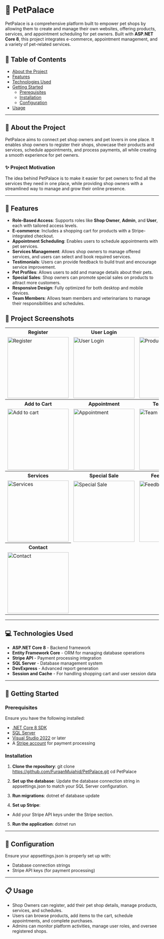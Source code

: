 # 🐾 PetPalace

PetPalace is a comprehensive platform built to empower pet shops by allowing them to create and manage their own websites, offering products, services, and appointment scheduling for pet owners. Built with **ASP.NET Core 8**, this project integrates e-commerce, appointment management, and a variety of pet-related services.

## 📑 Table of Contents

- [About the Project](#about-the-project)
- [Features](#features)
- [Technologies Used](#technologies-used) 
- [Getting Started](#getting-started)
  - [Prerequisites](#prerequisites)
  - [Installation](#installation)
  - [Configuration](#configuration)
- [Usage](#usage)
  
---

## 📖 About the Project <a name="about-the-project"></a> 

PetPalace aims to connect pet shop owners and pet lovers in one place. It enables shop owners to register their shops, showcase their products and services, schedule appointments, and process payments, all while creating a smooth experience for pet owners.

### ✨ Project Motivation

The idea behind PetPalace is to make it easier for pet owners to find all the services they need in one place, while providing shop owners with a streamlined way to manage and grow their online presence.

---

## 🌟 Features <a name="features"></a>

- **Role-Based Access**: Supports roles like **Shop Owner**, **Admin**, and **User**, each with tailored access levels.
- **E-commerce**: Includes a shopping cart for products with a Stripe-integrated checkout.
- **Appointment Scheduling**: Enables users to schedule appointments with pet services.
- **Services Management**: Allows shop owners to manage offered services, and users can select and book required services.
- **Testimonials**: Users can provide feedback to build trust and encourage service improvement.
- **Pet Profiles**: Allows users to add and manage details about their pets.
- **Special Sales**: Shop owners can promote special sales on products to attract more customers.
- **Responsive Design**: Fully optimized for both desktop and mobile devices.
- **Team Members**: Allows team members and veterinarians to manage their responsibilities and schedules.

## 📸 Project Screenshots 

<table>
  <tr>
    <th>Register</th>
    <th>User Login</th>
    <th>Product</th>
  </tr>
  <tr>
    <td><img src="https://github.com/user-attachments/assets/d65ed01c-058f-4471-80a5-5810bd7a9771" alt="Register" width="200"></td>
    <td><img src="https://github.com/user-attachments/assets/4b2bdaf4-1880-4dba-b1f9-b959b7c7cd4f" alt="User Login" width="200"></td>
    <td><img src="https://github.com/user-attachments/assets/b26fae4a-7f78-4d47-870c-7a617b8fad56" alt="Product" width="200"></td>
  </tr>
  <tr>
    <th>Add to Cart</th>
    <th>Appointment</th>
    <th>Team Member</th>
  </tr>
  <tr>
    <td><img src="https://github.com/user-attachments/assets/0a1ed02b-08a4-481a-92ce-b58922cd22b5" alt="Add to cart" width="200"></td>
    <td><img src="https://github.com/user-attachments/assets/04c93f35-5a9f-4798-9e7b-18f390ff7efe" alt="Appointment" width="200"></td>
    <td><img src="https://github.com/user-attachments/assets/f6137eba-9651-4adc-ba91-8a8d4b8e5cf7" alt="Team Member" width="200"></td>
  </tr>
  <tr>
    <th>Services</th>
    <th>Special Sale</th>
    <th>Feedback Index</th>
  </tr>
  <tr>
    <td><img src="https://github.com/user-attachments/assets/b301d8bd-3e79-415f-8133-c1f817d4fa5b" alt ="Services" width="200"></td>
    <td><img src="https://github.com/user-attachments/assets/2e475f87-626a-4c3c-8d64-8a6eb249cd8d" alt="Special Sale" width="200"></td>
    <td><img src="https://github.com/user-attachments/assets/94699306-ea5d-4807-9841-040289edea57" alt="Feedback index" width="200"></td>
  </tr>
  <tr>
    <th>Contact</th>
  </tr>
  <tr>
    <td><img src="https://github.com/user-attachments/assets/10c9e3ba-e20d-4365-b8a8-5c017e4e6405" alt="Contact" width="200"></td>
  </tr>
</table>




---

## 💻 Technologies Used <a name="technologies-used"></a>

- **ASP.NET Core 8** - Backend framework
- **Entity Framework Core** - ORM for managing database operations
- **Stripe API** - Payment processing integration
- **SQL Server** - Database management system
- **DevExpress** - Advanced report generation
- **Session and Cache** - For handling shopping cart and user session data

---

## 🚀 Getting Started <a name="getting-started"></a>

### Prerequisites

Ensure you have the following installed:
- [.NET Core 8 SDK](https://dotnet.microsoft.com/download/dotnet/8.0)
- [SQL Server](https://www.microsoft.com/en-us/sql-server)
- [Visual Studio 2022](https://visualstudio.microsoft.com/) or later
- A [Stripe account](https://stripe.com/) for payment processing

### Installation

1. **Clone the repository**:
   git clone https://github.com/FurqanMujahid/PetPalace.git
   cd PetPalace

2. **Set up the database**:
Update the database connection string in appsettings.json to match your SQL Server configuration.

3. **Run migrations**:
dotnet ef database update

4. **Set up Stripe**:

  - Add your Stripe API keys under the Stripe section.

5. **Run the application**:
dotnet run
---
## 🔧 Configuration <a name="configuration"></a>
Ensure your appsettings.json is properly set up with:
- Database connection strings
- Stripe API keys (for payment processing)
---
## 📋 Usage <a name="usage"></a>
- Shop Owners can register, add their pet shop details, manage products, services, and schedules.
- Users can browse products, add items to the cart, schedule appointments, and complete purchases.
- Admins can monitor platform activities, manage user roles, and oversee registered shops.
